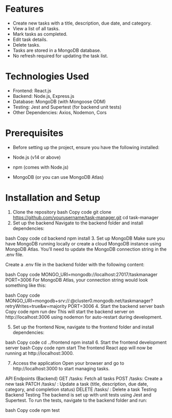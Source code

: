# Features
* Create new tasks with a title, description, due date, and category.
* View a list of all tasks.
* Mark tasks as completed.
* Edit task details.
* Delete tasks.
* Tasks are stored in a MongoDB database.
* No refresh required for updating the task list.
# Technologies Used
* Frontend: React.js
* Backend: Node.js, Express.js
* Database: MongoDB (with Mongoose ODM)
* Testing: Jest and Supertest (for backend unit tests)
* Other Dependencies: Axios, Nodemon, Cors
# Prerequisites
* Before setting up the project, ensure you have the following installed:

* Node.js (v14 or above)
* npm (comes with Node.js)
* MongoDB (or you can use MongoDB Atlas)

# Installation and Setup
1. Clone the repository
bash
Copy code
git clone https://github.com/yourusername/task-manager.git
cd task-manager
2. Set up the backend
Navigate to the backend folder and install dependencies:

bash
Copy code
cd backend
npm install
3. Set up MongoDB
Make sure you have MongoDB running locally or create a cloud MongoDB instance using MongoDB Atlas. You’ll need to update the MongoDB connection string in the .env file.

Create a .env file in the backend folder with the following content:

bash
Copy code
MONGO_URI=mongodb://localhost:27017/taskmanager
PORT=3006
For MongoDB Atlas, your connection string would look something like this:

bash
Copy code
MONGO_URI=mongodb+srv://<username>:<password>@cluster0.mongodb.net/taskmanager?retryWrites=true&w=majority
PORT=3006
4. Start the backend server
bash
Copy code
npm run dev
This will start the backend server on http://localhost:3006 using nodemon for auto-restart during development.

5. Set up the frontend
Now, navigate to the frontend folder and install dependencies:

bash
Copy code
cd ../frontend
npm install
6. Start the frontend development server
bash
Copy code
npm start
The frontend React app will now be running at http://localhost:3000.

7. Access the application
Open your browser and go to http://localhost:3000 to start managing tasks.

API Endpoints (Backend)
GET /tasks: Fetch all tasks
POST /tasks: Create a new task
PATCH /tasks/
: Update a task (title, description, due date, category, and completion status)
DELETE /tasks/
: Delete a task
Testing
Backend Testing
The backend is set up with unit tests using Jest and Supertest. To run the tests, navigate to the backend folder and run:

bash
Copy code
npm test
